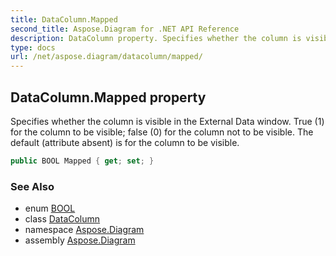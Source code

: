 ```yaml
---
title: DataColumn.Mapped
second_title: Aspose.Diagram for .NET API Reference
description: DataColumn property. Specifies whether the column is visible in the External Data window. True 1 for the column to be visible false 0 for the column not to be visible. The default attribute absent is for the column to be visible
type: docs
url: /net/aspose.diagram/datacolumn/mapped/
---
```

## DataColumn.Mapped property

Specifies whether the column is visible in the External Data window. True (1) for the column to be visible; false (0) for the column not to be visible. The default (attribute absent) is for the column to be visible.

```csharp
public BOOL Mapped { get; set; }
```

### See Also

* enum [BOOL](../../bool/)
* class [DataColumn](../)
* namespace [Aspose.Diagram](../../datacolumn/)
* assembly [Aspose.Diagram](../../../)


